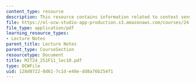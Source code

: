 ```yaml
---
content_type: resource
description: This resource contains information related to context sensitivity.
file: https://ol-ocw-studio-app-production.s3.amazonaws.com/courses/24-251-introduction-to-philosophy-of-language-fall-2011/128d07220d617c1de48edd8a76b254f1_MIT24_251F11_lec10.pdf
file_type: application/pdf
learning_resource_types:
- Lecture Notes
parent_title: Lecture Notes
parent_type: CourseSection
resourcetype: Document
title: MIT24_251F11_lec10.pdf
type: OCWFile
uid: 128d0722-0d61-7c1d-e48e-dd8a76b254f1
---
```

